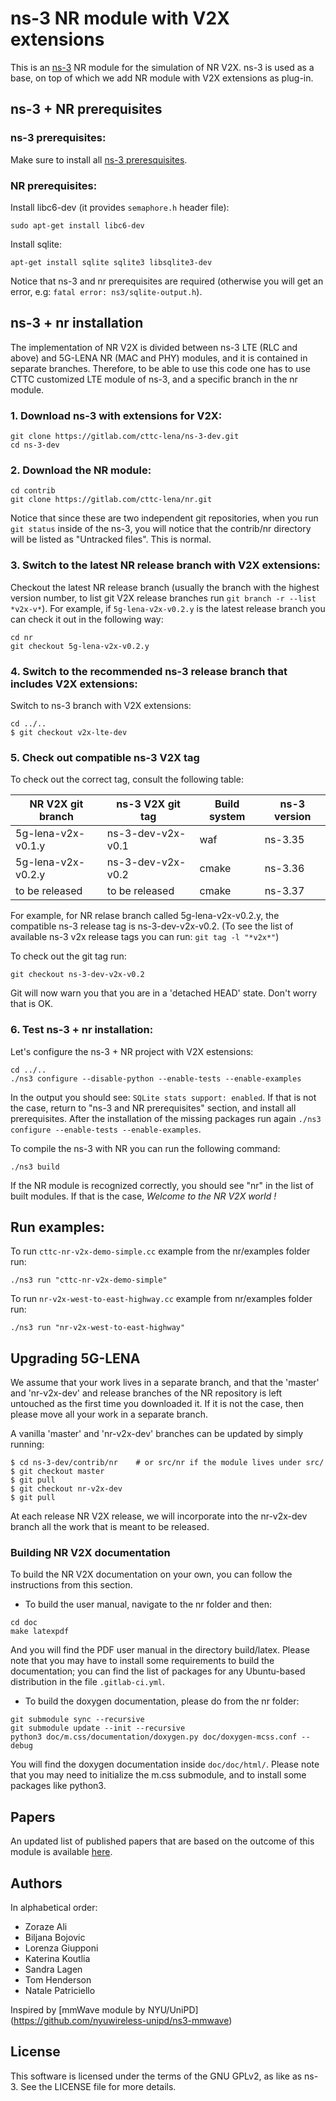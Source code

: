 # ns-3 NR module with V2X extensions

This is an [ns-3](https://www.nsnam.org "ns-3 Website") NR module for the simulation of NR V2X. 
ns-3 is used as a base, on top of which we add NR module with V2X extensions as plug-in.

## ns-3 + NR prerequisites

### ns-3 prerequisites:

Make sure to install all [ns-3 preresquisites](https://www.nsnam.org/wiki/Installation#Prerequisites).

### NR prerequisites:

Install libc6-dev (it provides `semaphore.h` header file):

```
sudo apt-get install libc6-dev
```

Install sqlite:

```
apt-get install sqlite sqlite3 libsqlite3-dev
```

Notice that ns-3 and nr prerequisites are required (otherwise you will get an error, e.g: `fatal error: ns3/sqlite-output.h`).

## ns-3 + nr installation

The implementation of NR V2X is divided between ns-3 LTE (RLC and above) and
5G-LENA NR (MAC and PHY) modules, and it is contained in separate branches.
Therefore, to be able to use this code one has to use CTTC customized LTE module
of ns-3, and a specific branch in the nr module.

###  1. Download ns-3 with extensions for V2X:

```
git clone https://gitlab.com/cttc-lena/ns-3-dev.git
cd ns-3-dev
```

### 2. Download the NR module:

```
cd contrib
git clone https://gitlab.com/cttc-lena/nr.git
```

Notice that since these are two independent git repositories, when you run 
`git status` inside of the ns-3, you will notice that the contrib/nr
directory will be listed as "Untracked files". This is normal.

### 3. Switch to the latest NR release branch with V2X extensions:

Checkout the latest NR release branch (usually the branch with the highest version 
number, to list git V2X release branches run `git branch -r --list *v2x-v*`).
For example, if `5g-lena-v2x-v0.2.y` is the latest release branch you can check it out 
in the following way:

```
cd nr
git checkout 5g-lena-v2x-v0.2.y
```

### 4. Switch to the recommended ns-3 release branch that includes V2X extensions:

Switch to ns-3 branch with V2X extensions: 

```
cd ../..
$ git checkout v2x-lte-dev
```

### 5. Check out compatible ns-3 V2X tag

To check out the correct tag, consult the following table:

| NR V2X git branch| ns-3 V2X git tag| Build system| ns-3 version|
| ------ | ------ | ------ | ------ |
| 5g-lena-v2x-v0.1.y | ns-3-dev-v2x-v0.1 | waf | ns-3.35 |
| 5g-lena-v2x-v0.2.y | ns-3-dev-v2x-v0.2 | cmake | ns-3.36 |
| to be released | to be released | cmake | ns-3.37 |

For example, for NR relase branch called 5g-lena-v2x-v0.2.y, the compatible ns-3 release tag is ns-3-dev-v2x-v0.2.
(To see the list of available ns-3 v2x release tags you can run: `git tag -l "*v2x*"`)

To check out the git tag run:

```
git checkout ns-3-dev-v2x-v0.2
```

Git will now warn you that you are in a 'detached HEAD' state. Don't worry that is OK. 

### 6. Test ns-3 + nr installation:

Let's configure the ns-3 + NR project with V2X estensions:

```
cd ../..
./ns3 configure --disable-python --enable-tests --enable-examples
```

In the output you should see: `SQLite stats support: enabled`. If that is not the case, return to "ns-3 and NR prerequisites" section, and install all prerequisites. After the installation of the missing packages run again `./ns3 configure --enable-tests --enable-examples`. 

To compile the ns-3 with NR you can run the following command:

```
./ns3 build
```

If the NR module is recognized correctly, you should see "nr" in the list of
built modules. If that is the case, _Welcome to the NR V2X world !_

## Run examples: 

To run `cttc-nr-v2x-demo-simple.cc` example from the nr/examples folder run: 

```
./ns3 run "cttc-nr-v2x-demo-simple"
```

To run `nr-v2x-west-to-east-highway.cc` example from nr/examples folder run: 

```
./ns3 run "nr-v2x-west-to-east-highway"
```

## Upgrading 5G-LENA

We assume that your work lives in a separate branch, and that the 'master' and 
'nr-v2x-dev' and release branches of the NR repository is left untouched as 
the first time you downloaded it. 
If it is not the case, then please move all your work in a separate branch.

A vanilla 'master' and 'nr-v2x-dev' branches can be updated by simply running:

```
$ cd ns-3-dev/contrib/nr    # or src/nr if the module lives under src/
$ git checkout master
$ git pull
$ git checkout nr-v2x-dev
$ git pull
```
At each release NR V2X release, we will incorporate into the nr-v2x-dev branch all the work that
is meant to be released.

### Building NR V2X documentation

To build the NR V2X documentation on your own, you can follow the
instructions from this section.

- To build the user manual, navigate to the nr folder and then:

```
cd doc
make latexpdf
```

And you will find the PDF user manual in the directory build/latex. Please note
that you may have to install some requirements to build the documentation; you
can find the list of packages for any Ubuntu-based distribution in the file
`.gitlab-ci.yml`.

- To build the doxygen documentation, please do from the nr folder:

```
git submodule sync --recursive
git submodule update --init --recursive
python3 doc/m.css/documentation/doxygen.py doc/doxygen-mcss.conf --debug
```

You will find the doxygen documentation inside `doc/doc/html/`.
Please note that you may need to initialize the m.css submodule, and
to install some packages like python3.

## Papers

An updated list of published papers that are based on the outcome of this
module is available
[here](https://cttc-lena.gitlab.io/5g-lena-website/papers/).


## Authors ##

In alphabetical order:

- Zoraze Ali
- Biljana Bojovic
- Lorenza Giupponi
- Katerina Koutlia
- Sandra Lagen
- Tom Henderson
- Natale Patriciello

Inspired by [mmWave module by NYU/UniPD] (https://github.com/nyuwireless-unipd/ns3-mmwave)

## License ##

This software is licensed under the terms of the GNU GPLv2, as like as ns-3.
See the LICENSE file for more details.
